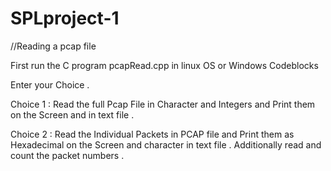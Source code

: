 # SPLproject-1

//Reading a pcap file

First run the C program pcapRead.cpp in linux OS or Windows Codeblocks

Enter your Choice .

Choice 1 : Read the full Pcap File in Character and Integers and Print them on the Screen and in text file .

Choice 2 : Read the Individual Packets in PCAP file and Print them as Hexadecimal on the Screen and character in text file . 
           Additionally read and count the packet numbers . 
